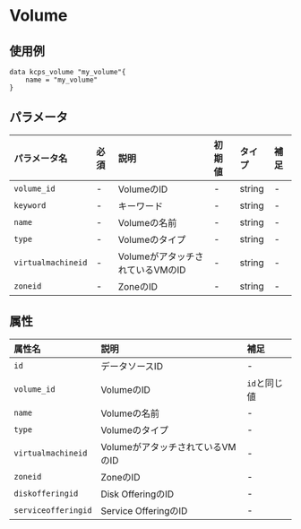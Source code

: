#  Volume

## 使用例

```hcl
data kcps_volume "my_volume"{
    name = "my_volume"
}
```

## パラメータ

|パラメータ名 |必須    |説明      |初期値    |タイプ    |補足|
|:----------|:------|:---------|:--------|:--------|:--|
|`volume_id` |-|VolumeのID | - | string | - |
|`keyword` |-|キーワード | - | string | - |
|`name` |-|Volumeの名前  | - | string | - |
|`type` |-|Volumeのタイプ  | - | string | - |
|`virtualmachineid` |-|VolumeがアタッチされているVMのID  | - | string | - |
|`zoneid` |-|ZoneのID  | - | string | - |


## 属性
|属性名 |説明      |補足 |
|:----------|:------|:---------|
|`id`          |データソースID   | - | 
|`volume_id`  |VolumeのID  | `id`と同じ値 |
|`name`  |Volumeの名前  | - |
|`type` |Volumeのタイプ  | - |
|`virtualmachineid` |VolumeがアタッチされているVMのID  | - |
|`zoneid`  |ZoneのID   | - |
|`diskofferingid`  |Disk OfferingのID   | - |
|`serviceofferingid`  |Service OfferingのID   | - |
 
